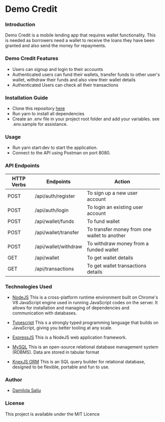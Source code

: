 # Demo Credit

### Introduction

Demo Credit is a mobile lending app that requires wallet functionality. This is needed as borrowers need a wallet to receive the loans they have been granted and also send the money for repayments.

### Demo Credit Features

- Users can signup and login to their accounts
- Authenticated users can fund their wallets, transfer funds to other user's wallet, withdraw their funds and also view their wallet details
- Authenticated Users can check all their transactions

### Installation Guide

- Clone this repository [here](https://github.com/oluwadamoo/demo-credit-lndsqr.git)
- Run yarn to install all dependencies
- Create an .env file in your project root folder and add your variables. see .env.sample for assistance.

### Usage

- Run yarn start:dev to start the application.
- Connect to the API using Postman on port 8080.

### API Endpoints

| HTTP Verbs | Endpoints            | Action                                       |
| ---------- | -------------------- | -------------------------------------------- |
| POST       | /api/auth/register   | To sign up a new user account                |
| POST       | /api/auth/login      | To login an existing user account            |
| POST       | /api/wallet/funds    | To fund wallet                               |
| POST       | /api/wallet/transfer | To transfer money from one wallet to another |
| POST       | /api/wallet/withdraw | To withdraw money from a funded wallet       |
| GET        | /api/wallet          | To get wallet details                        |
| GET        | /api/transactions    | To get wallet transactions details           |

### Technologies Used

- [NodeJS](https://nodejs.org/) This is a cross-platform runtime environment built on Chrome's V8 JavaScript engine used in running JavaScript codes on the server. It allows for installation and managing of dependencies and communication with databases.

- [Typescript](https://www.typescriptlang.org/) This s a strongly typed programming language that builds on JavaScript, giving you better tooling at any scale.

- [ExpressJS](https://www.expresjs.org/) This is a NodeJS web application framework.

- [MySQL](https://www.mysql.com/) This is an open-source relational database management system (RDBMS). Data are stored in tabular format

- [KnexJS ORM](https://knexjs.org/) This is an SQL query builder for relational database, designed to be flexible, portable and fun to use.

### Author

- [Damilola Saliu](https://github.com/oluwadamoo)

### License

This project is available under the MIT Licence
